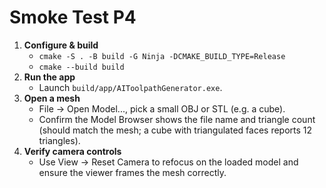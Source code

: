 ﻿# Smoke Test P4

1. **Configure & build**
   - `cmake -S . -B build -G Ninja -DCMAKE_BUILD_TYPE=Release`
   - `cmake --build build`
2. **Run the app**
   - Launch `build/app/AIToolpathGenerator.exe`.
3. **Open a mesh**
   - File -> Open Model..., pick a small OBJ or STL (e.g. a cube).
   - Confirm the Model Browser shows the file name and triangle count (should match the mesh; a cube with triangulated faces reports 12 triangles).
4. **Verify camera controls**
   - Use View -> Reset Camera to refocus on the loaded model and ensure the viewer frames the mesh correctly.
